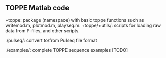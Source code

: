 ## TOPPE Matlab code

+toppe: package (namespace) with basic toppe functions such as writemod.m, plotmod.m, playseq.m.
+toppe/+utils/: scripts for loading raw data from P-files, and other scripts.

./pulseq/: convert to/from Pulseq file format

./examples/: complete TOPPE sequence examples [TODO]

